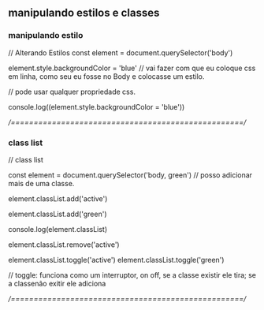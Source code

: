 ## manipulando estilos e classes

### manipulando estilo

// Alterando Estilos
const element = document.querySelector('body')

element.style.backgroundColor = 'blue' // vai fazer com que eu coloque css em linha, como seu eu fosse no Body e colocasse um estilo.

// pode usar qualquer propriedade css.

console.log((element.style.backgroundColor = 'blue'))

_/===================================================/_

### class list

// class list

const element = document.querySelector('body, green') // posso adicionar mais de uma classe.

element.classList.add('active')

element.classList.add('green')

console.log(element.classList)

element.classList.remove('active')

element.classList.toggle('active')
element.classList.toggle('green')

// toggle: funciona como um interruptor, on off, se a classe existir ele tira; se a classenão exitir ele adiciona

_/===================================================/_
